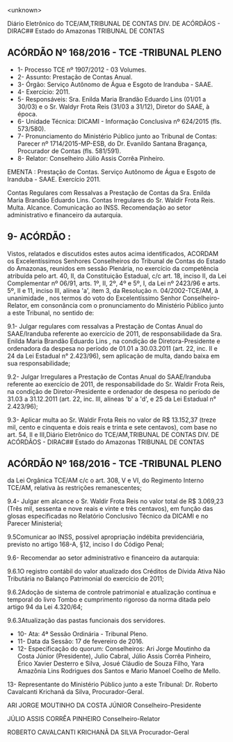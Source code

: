 &lt;unknown&gt;

Diário Eletrônico do TCE/AM,TRIBUNAL DE CONTAS DIV. DE ACÓRDÃOS - DIRAC## Estado do Amazonas TRIBUNAL DE CONTAS

## ACÓRDÃO Nº 168/2016 - TCE -TRIBUNAL PLENO

- 1- Processo TCE nº 1907/2012 - 03 Volumes.
- 2- Assunto: Prestação de Contas Anual.
- 3- Órgão: Serviço Autônomo de Água e Esgoto de Iranduba - SAAE.
- 4- Exercício: 2011.
- 5- Responsáveis: Sra. Enilda Maria Brandão Eduardo Lins (01/01 a 30/03) e o Sr. Waldyr Frota Reis (31/03 a 31/12), Diretor do SAAE, à época.
- 6- Unidade Técnica: DICAMI - Informação Conclusiva nº 624/2015 (fls. 573/580).
- 7-  Pronunciamento  do Ministério Público  junto  ao Tribunal  de Contas: Parecer  nº 1714/2015-MP-ESB,  do  Dr.  Evanildo  Santana  Bragança,  Procurador  de  Contas  (fls. 581/591).
- 8- Relator: Conselheiro Júlio Assis Corrêa Pinheiro.

EMENTA : Prestação de Contas. Serviço Autônomo de Água e Esgoto de Iranduba - SAAE. Exercício 2011.

Contas Regulares com Ressalvas a Prestação de Contas  da  Sra.  Enilda  Maria  Brandão  Eduardo Lins. Contas Irregulares do Sr. Waldir Frota Reis. Multa. Alcance. Comunicação ao INSS. Recomendação ao setor administrativo e financeiro da autarquia.

## 9- ACÓRDÃO :

Vistos, relatados e discutidos estes autos acima identificados, ACORDAM os Excelentíssimos Senhores Conselheiros do Tribunal de Contas do Estado do Amazonas, reunidos em sessão Plenária, no exercício da competência atribuída pelo art. 40, II, da Constituição Estadual, c/c art. 18, inciso II, da Lei Complementar nº 06/91, arts. 1º, II, 2º, 4º e 5º, I, da Lei nº 2423/96 e arts. 5º, II e 11, inciso III, alínea 'a', item 3, da Resolução n. 04/2002-TCE/AM, à unanimidade ,  nos  termos do  voto do Excelentíssimo Senhor  Conselheiro-Relator, em  consonância com  o  pronunciamento  do  Ministério Público junto a este Tribunal, no sentido de:

9.1-  Julgar  regulares  com  ressalvas a  Prestação  de  Contas  Anual  do SAAE/Iranduba referente ao exercício de 2011, de responsabilidade da Sra. Enilda Maria Brandão Eduardo Lins , na condição de Diretora-Presidente e ordenadora da despesa no período de 01.01 a 30.03.2011 (art. 22, inc.  II  e 24 da  Lei Estadual n° 2.423/96), sem aplicação de multa, dando baixa em sua responsabilidade;

9.2-  Julgar  Irregulares a  Prestação  de  Contas  Anual  do  SAAE/Iranduba referente ao exercício de 2011, de responsabilidade do Sr. Waldir Frota Reis, na condição de Diretor-Presidente e ordenador de despesa no período de 31.03 a 31.12.2011 (art. 22, inc. III, alíneas 'b' a 'd', e 25 da Lei Estadual n° 2.423/96);

9.3-  Aplicar multa ao  Sr.  Waldir Frota Reis no valor de R$ 13.152,37 (treze mil, cento e cinquenta e dois reais e trinta e sete centavos), com base no art. 54, II e III,Diário Eletrônico do TCE/AM,TRIBUNAL DE CONTAS DIV. DE ACÓRDÃOS - DIRAC## Estado do Amazonas TRIBUNAL DE CONTAS

## ACÓRDÃO Nº 168/2016 - TCE -TRIBUNAL PLENO

da Lei Orgânica TCE/AM c/c o art. 308, V e VI, do Regimento Interno TCE/AM, relativa às restrições remanescentes;

9.4- Julgar em alcance o Sr. Waldir Frota Reis no valor total de R$ 3.069,23 (Três  mil,  sessenta  e  nove  reais  e  vinte  e  três  centavos),  em  função  das  glosas especificadas no Relatório Conclusivo Técnico da DICAMI e no Parecer Ministerial;

9.5Comunicar ao INSS,  possível apropriação  indébita previdenciária, previsto no artigo 168-A, §12, inciso I do Código Penal;

9.6- Recomendar ao setor administrativo e financeiro da autarquia:

9.6.1O  registro  contábil  do  valor  atualizado  dos  Créditos  de  Dívida Ativa Não Tributária no Balanço Patrimonial do exercício de 2011;

9.6.2Adoção de sistema de controle patrimonial e atualização contínua e temporal do livro Tombo e cumprimento rigoroso da norma ditada pelo artigo 94 da Lei 4.320/64;

9.6.3Atualização das pastas funcionais dos servidores.

- 10- Ata: 4ª Sessão Ordinária - Tribunal Pleno.
- 11- Data da Sessão: 17 de fevereiro de 2016.
- 12-  Especificação  do  quorum: Conselheiros: Ari Jorge  Moutinho  da  Costa  Júnior (Presidente),  Julio  Cabral,  Júlio  Assis  Corrêa  Pinheiro,  Érico  Xavier  Desterro  e  Silva, Josué Cláudio de Souza Filho, Yara Amazônia Lins Rodrigues dos Santos e Mario Manoel Coelho de Mello.

13- Representante do Ministério Público junto a este Tribunal: Dr. Roberto Cavalcanti Krichanã da Silva, Procurador-Geral.

ARI JORGE MOUTINHO DA COSTA JÚNIOR Conselheiro-Presidente

JÚLIO ASSIS CORRÊA PINHEIRO Conselheiro-Relator

ROBERTO CAVALCANTI KRICHANÃ DA SILVA Procurador-Geral